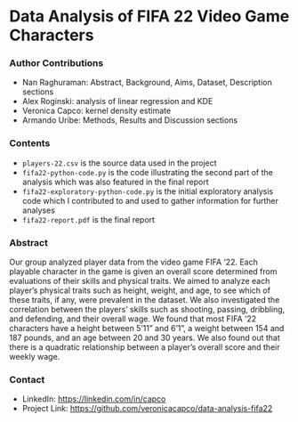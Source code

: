 # Data Analysis of FIFA 22 Video Game Characters

### Author Contributions
- Nan Raghuraman: Abstract, Background, Aims, Dataset, Description sections
- Alex Roginski: analysis of linear regression and KDE
- Veronica Capco: kernel density estimate
- Armando Uribe: Methods, Results and Discussion sections

### Contents
- `players-22.csv` is the source data used in the project
- `fifa22-python-code.py` is the code illustrating the second part of the analysis which was also featured in the final report
- `fifa22-exploratory-python-code.py` is the initial exploratory analysis code which I contributed to and used to gather information for further analyses
- `fifa22-report.pdf` is the final report

### Abstract
Our group analyzed player data from the video game FIFA ‘22. Each playable character in the game is given an overall score determined from evaluations of their skills and physical traits. We aimed to analyze each player’s physical traits such as height, weight, and age, to see which of these traits, if any, were prevalent in the dataset. We also investigated the correlation between the players’ skills such as shooting, passing, dribbling, and defending, and their overall wage. We found that most FIFA ‘22 characters have a height between 5’11” and 6’1”, a weight between 154 and 187 pounds, and an age between 20 and 30 years. We also found out that there is a quadratic relationship between a player’s overall score and their weekly wage.

### Contact
- LinkedIn: https://linkedin.com/in/capco
- Project Link: https://github.com/veronicacapco/data-analysis-fifa22
